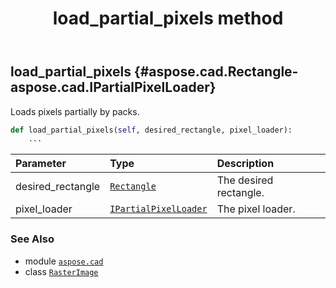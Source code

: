 ﻿---
title: load_partial_pixels method
second_title: Aspose.CAD for Python via .NET API References
description: 
type: docs
weight: 260
url: /python-net/aspose.cad/rasterimage/load_partial_pixels/
is_root: false
---

## load_partial_pixels {#aspose.cad.Rectangle-aspose.cad.IPartialPixelLoader}

Loads pixels partially by packs.



```python
def load_partial_pixels(self, desired_rectangle, pixel_loader):
    ...
```


| Parameter | Type | Description |
| :- | :- | :- |
| desired_rectangle | [`Rectangle`](/cad/python-net/aspose.cad/rectangle) | The desired rectangle. |
| pixel_loader | [`IPartialPixelLoader`](/cad/python-net/aspose.cad/ipartialpixelloader) | The pixel loader. |



### See Also
* module [`aspose.cad`](../../)
* class [`RasterImage`](/cad/python-net/aspose.cad/rasterimage)
